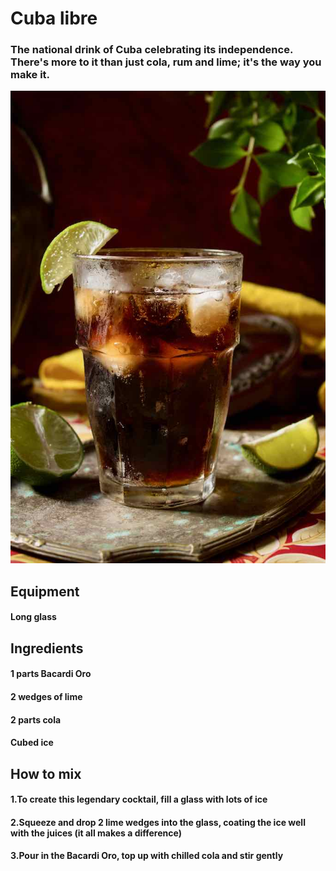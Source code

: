 # Cuba libre
### The national drink of Cuba celebrating its independence. There's more to it than just cola, rum and lime; it's the way you make it.

![alt text](../images/cubalibre.jpg)

## Equipment
#### Long glass

## Ingredients
#### 1 parts Bacardi Oro
#### 2 wedges of lime
#### 2 parts cola
#### Cubed ice

## How to mix
#### 1.To create this legendary cocktail, fill a glass with lots of ice
#### 2.Squeeze and drop 2 lime wedges into the glass, coating the ice well with the juices (it all makes a difference)
#### 3.Pour in the Bacardi Oro, top up with chilled cola and stir gently